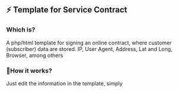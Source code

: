 ## ⚡ Template for Service Contract



### Which is?

A php/html template for signing an online contract, where customer (subscriber) data are stored.
IP, User Agent, Address, Lat and Long, Browser, among others



### 🎉How it works?


Just edit the information in the template, simply


